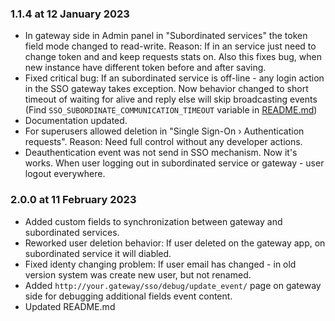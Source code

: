 ### 1.1.4 at 12 January 2023

- In gateway side in Admin panel in "Subordinated services" the token field mode changed to read-write. Reason: If in an service just need to change token and and keep requests stats on. Also this fixes bug, when new instance have different token before and after saving. 
- Fixed critical bug: If an subordinated service is off-line - any login action in the SSO gateway takes exception. Now behavior changed to short timeout of waiting for alive and reply else will skip broadcasting events (Find `SSO_SUBORDINATE_COMMUNICATION_TIMEOUT` variable in [README.md](README.md))
- Documentation updated.
- For superusers allowed deletion in "Single Sign-On › Authentication requests". Reason: Need full control without any developer actions.
- Deauthentication event was not send in SSO mechanism. Now it's works. When user logging out in subordinated service or gateway - user logout everywhere.



### 2.0.0 at 11 February 2023

- Added custom fields to synchronization between gateway and subordinated services.
- Reworked user deletion behavior: If user deleted on the gateway app, on subordinated service it will diabled.
- Fixed identy changing problem: If user email has changed - in old version system was create new user, but not renamed.
- Added `http://your.gateway/sso/debug/update_event/` page on gateway side for debugging additional fields event content.
- Updated README.md
